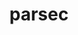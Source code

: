 ---
title: "parsec"
layout: cache
categories: [package, develop]
meta: {"compilers": ["gcc@11.4.0", "gcc@9.4.0", "none"], "num_specs": 87, "num_specs_by_stack": {"e4s": 36, "e4s-neoverse-v2": 24, "e4s-neoverse_v1": 12, "e4s-oneapi": 13, "e4s-power": 2, "root": 87}, "oss": ["ubuntu20.04", "ubuntu22.04"], "platforms": ["linux"], "stacks": ["e4s", "e4s-neoverse-v2", "e4s-neoverse_v1", "e4s-oneapi", "e4s-power", "root"], "targets": ["neoverse_v1", "neoverse_v2", "ppc64le", "x86_64_v3"], "versions": ["3.0.2209"]}
spec_details: [{"compiler": "none", "hash": "22h3nxkr3ewgosn57yslzbcxu2akvcht", "os": "ubuntu22.04", "platform": "linux", "size": "-", "stacks": ["e4s-neoverse-v2", "root"], "target": "neoverse_v2", "variants": ["build_system=cmake", "build_type=RelWithDebInfo", "+cuda", "cuda_arch:=90", "~debug_verbose", "generator=make", "~ipo", "~profile", "+shared"], "versions": ["3.0.2209"]}, {"compiler": "none", "hash": "2pky76dutovhtbfthvbiggb2mn62iu2y", "os": "ubuntu22.04", "platform": "linux", "size": "-", "stacks": ["e4s-oneapi", "root"], "target": "x86_64_v3", "variants": ["build_system=cmake", "build_type=RelWithDebInfo", "~cuda", "~debug_verbose", "generator=make", "~ipo", "~profile", "+shared"], "versions": ["3.0.2209"]}, {"compiler": "none", "hash": "2rhofybx3rxbvslygh4ytpmryzf63avt", "os": "ubuntu22.04", "platform": "linux", "size": "-", "stacks": ["e4s-oneapi", "root"], "target": "x86_64_v3", "variants": ["build_system=cmake", "build_type=RelWithDebInfo", "~cuda", "~debug_verbose", "generator=make", "~ipo", "~profile", "+shared"], "versions": ["3.0.2209"]}, {"compiler": "none", "hash": "3axs4gfkmrhmsn3523unkowo4sr6tov5", "os": "ubuntu22.04", "platform": "linux", "size": "-", "stacks": ["e4s", "root"], "target": "x86_64_v3", "variants": ["build_system=cmake", "build_type=RelWithDebInfo", "+cuda", "cuda_arch:=90", "~debug_verbose", "generator=make", "~ipo", "~profile", "+shared"], "versions": ["3.0.2209"]}, {"compiler": "gcc@11.4.0", "hash": "3jo3rwhoamgl36wvolyxhwvkpoccopzi", "os": "ubuntu22.04", "platform": "linux", "size": "-", "stacks": ["e4s-neoverse_v1", "root"], "target": "neoverse_v1", "variants": ["build_system=cmake", "build_type=RelWithDebInfo", "+cuda", "cuda_arch:=75", "~debug_verbose", "generator=make", "~ipo", "~profile", "+shared"], "versions": ["3.0.2209"]}, {"compiler": "none", "hash": "3w2wq4z4pwl5offzzne752p7v7t76iva", "os": "ubuntu22.04", "platform": "linux", "size": "-", "stacks": ["e4s", "root"], "target": "x86_64_v3", "variants": ["build_system=cmake", "build_type=RelWithDebInfo", "+cuda", "cuda_arch:=80", "~debug_verbose", "generator=make", "~ipo", "~profile", "+shared"], "versions": ["3.0.2209"]}, {"compiler": "gcc@11.4.0", "hash": "563ev2bluy5apaplpumbdhal2uay7n4l", "os": "ubuntu22.04", "platform": "linux", "size": "-", "stacks": ["e4s-neoverse_v1", "root"], "target": "neoverse_v1", "variants": ["build_system=cmake", "build_type=RelWithDebInfo", "+cuda", "cuda_arch:=80", "~debug_verbose", "generator=make", "~ipo", "~profile", "+shared"], "versions": ["3.0.2209"]}, {"compiler": "none", "hash": "5cjbn5or5mb6ytfj7gpclla3kkuc5fuo", "os": "ubuntu22.04", "platform": "linux", "size": "-", "stacks": ["e4s", "root"], "target": "x86_64_v3", "variants": ["build_system=cmake", "build_type=RelWithDebInfo", "+cuda", "cuda_arch:=80", "~debug_verbose", "generator=make", "~ipo", "~profile", "+shared"], "versions": ["3.0.2209"]}, {"compiler": "none", "hash": "5tjgoelnywcvtgycbdesl4tojoogcs5w", "os": "ubuntu22.04", "platform": "linux", "size": "-", "stacks": ["e4s-neoverse-v2", "root"], "target": "neoverse_v2", "variants": ["build_system=cmake", "build_type=RelWithDebInfo", "+cuda", "cuda_arch:=90", "~debug_verbose", "generator=make", "~ipo", "~profile", "+shared"], "versions": ["3.0.2209"]}, {"compiler": "gcc@11.4.0", "hash": "5tvqdtij6g7ya6isxvqwdliravgbm3li", "os": "ubuntu22.04", "platform": "linux", "size": "-", "stacks": ["e4s-neoverse_v1", "root"], "target": "neoverse_v1", "variants": ["build_system=cmake", "build_type=RelWithDebInfo", "+cuda", "cuda_arch:=80", "~debug_verbose", "generator=make", "~ipo", "~profile", "+shared"], "versions": ["3.0.2209"]}, {"compiler": "none", "hash": "5v4hc7vjda4nqdvdpecgus4l4ucn3zlr", "os": "ubuntu22.04", "platform": "linux", "size": "-", "stacks": ["e4s-neoverse-v2", "root"], "target": "neoverse_v2", "variants": ["build_system=cmake", "build_type=RelWithDebInfo", "~cuda", "~debug_verbose", "generator=make", "~ipo", "~profile", "+shared"], "versions": ["3.0.2209"]}, {"compiler": "none", "hash": "6chifsgskvbgasx5g5tgfeafnqcy6mov", "os": "ubuntu22.04", "platform": "linux", "size": "-", "stacks": ["e4s-neoverse-v2", "root"], "target": "neoverse_v2", "variants": ["build_system=cmake", "build_type=RelWithDebInfo", "~cuda", "~debug_verbose", "generator=make", "~ipo", "~profile", "+shared"], "versions": ["3.0.2209"]}, {"compiler": "none", "hash": "6y7uju77endrwlejqe6s3xvcj3lld2ix", "os": "ubuntu22.04", "platform": "linux", "size": "-", "stacks": ["e4s-neoverse-v2", "root"], "target": "neoverse_v2", "variants": ["build_system=cmake", "build_type=RelWithDebInfo", "~cuda", "~debug_verbose", "generator=make", "~ipo", "~profile", "+shared"], "versions": ["3.0.2209"]}, {"compiler": "gcc@11.4.0", "hash": "6yzbt3opn6oqwkjscdcexa66ushr5qdg", "os": "ubuntu22.04", "platform": "linux", "size": "-", "stacks": ["e4s-neoverse_v1", "root"], "target": "neoverse_v1", "variants": ["build_system=cmake", "build_type=RelWithDebInfo", "+cuda", "cuda_arch:=75", "~debug_verbose", "generator=make", "~ipo", "~profile", "+shared"], "versions": ["3.0.2209"]}, {"compiler": "none", "hash": "a46ub5uj2bw7b3n6zbjf2ps6sk7aqrk6", "os": "ubuntu22.04", "platform": "linux", "size": "-", "stacks": ["e4s", "root"], "target": "x86_64_v3", "variants": ["build_system=cmake", "build_type=RelWithDebInfo", "+cuda", "cuda_arch:=80", "~debug_verbose", "generator=make", "~ipo", "~profile", "+shared"], "versions": ["3.0.2209"]}, {"compiler": "none", "hash": "abtxuzyt3hn6k6dyhk7khaaacb364ovs", "os": "ubuntu22.04", "platform": "linux", "size": "-", "stacks": ["e4s", "root"], "target": "x86_64_v3", "variants": ["build_system=cmake", "build_type=RelWithDebInfo", "~cuda", "~debug_verbose", "generator=make", "~ipo", "~profile", "+shared"], "versions": ["3.0.2209"]}, {"compiler": "none", "hash": "adkiblaz3azabdjaugkz4gpmvw24rb5c", "os": "ubuntu22.04", "platform": "linux", "size": "-", "stacks": ["e4s", "root"], "target": "x86_64_v3", "variants": ["build_system=cmake", "build_type=RelWithDebInfo", "+cuda", "cuda_arch:=90", "~debug_verbose", "generator=make", "~ipo", "~profile", "+shared"], "versions": ["3.0.2209"]}, {"compiler": "none", "hash": "afldax4hw6ymvijsemthccigyyrv5nez", "os": "ubuntu22.04", "platform": "linux", "size": "-", "stacks": ["e4s-oneapi", "root"], "target": "x86_64_v3", "variants": ["build_system=cmake", "build_type=RelWithDebInfo", "~cuda", "~debug_verbose", "generator=make", "~ipo", "~profile", "+shared"], "versions": ["3.0.2209"]}, {"compiler": "none", "hash": "akaoubnlbqjtvoludbkvuwl6hp4c2mfp", "os": "ubuntu22.04", "platform": "linux", "size": "-", "stacks": ["e4s-neoverse-v2", "root"], "target": "neoverse_v2", "variants": ["build_system=cmake", "build_type=RelWithDebInfo", "~cuda", "~debug_verbose", "generator=make", "~ipo", "~profile", "+shared"], "versions": ["3.0.2209"]}, {"compiler": "none", "hash": "an3wu3tkc4girjv4kut2uq5inepmogla", "os": "ubuntu22.04", "platform": "linux", "size": "-", "stacks": ["e4s", "root"], "target": "x86_64_v3", "variants": ["build_system=cmake", "build_type=RelWithDebInfo", "+cuda", "cuda_arch:=90", "~debug_verbose", "generator=make", "~ipo", "~profile", "+shared"], "versions": ["3.0.2209"]}, {"compiler": "gcc@11.4.0", "hash": "apnn7cnwotqfjdwodevwlzyr35btielc", "os": "ubuntu22.04", "platform": "linux", "size": "-", "stacks": ["e4s-neoverse_v1", "root"], "target": "neoverse_v1", "variants": ["build_system=cmake", "build_type=RelWithDebInfo", "+cuda", "cuda_arch:=75", "~debug_verbose", "generator=make", "~ipo", "~profile", "+shared"], "versions": ["3.0.2209"]}, {"compiler": "gcc@11.4.0", "hash": "atqzt2j45kiqws4x4qikke4jsiygavh5", "os": "ubuntu22.04", "platform": "linux", "size": "-", "stacks": ["e4s-neoverse_v1", "root"], "target": "neoverse_v1", "variants": ["build_system=cmake", "build_type=RelWithDebInfo", "+cuda", "cuda_arch:=90", "~debug_verbose", "generator=make", "~ipo", "~profile", "+shared"], "versions": ["3.0.2209"]}, {"compiler": "none", "hash": "b2ujddc5ndmbqgrfv6mmihuijisick2t", "os": "ubuntu22.04", "platform": "linux", "size": "-", "stacks": ["e4s-neoverse-v2", "root"], "target": "neoverse_v2", "variants": ["build_system=cmake", "build_type=RelWithDebInfo", "+cuda", "cuda_arch:=90", "~debug_verbose", "generator=make", "~ipo", "~profile", "+shared"], "versions": ["3.0.2209"]}, {"compiler": "gcc@11.4.0", "hash": "bykjbme376oz35frpjgv5iophoebkwzk", "os": "ubuntu22.04", "platform": "linux", "size": "-", "stacks": ["e4s-neoverse_v1", "root"], "target": "neoverse_v1", "variants": ["build_system=cmake", "build_type=RelWithDebInfo", "~cuda", "~debug_verbose", "generator=make", "~ipo", "~profile", "+shared"], "versions": ["3.0.2209"]}, {"compiler": "none", "hash": "dj5chizkqbqvvbro4ruma6mtucsq3ec5", "os": "ubuntu22.04", "platform": "linux", "size": "-", "stacks": ["e4s", "root"], "target": "x86_64_v3", "variants": ["build_system=cmake", "build_type=RelWithDebInfo", "+cuda", "cuda_arch:=80", "~debug_verbose", "generator=make", "~ipo", "~profile", "+shared"], "versions": ["3.0.2209"]}, {"compiler": "none", "hash": "dm75hsgftq6o2k42ojyi2jqkadopfvd6", "os": "ubuntu22.04", "platform": "linux", "size": "-", "stacks": ["e4s", "root"], "target": "x86_64_v3", "variants": ["build_system=cmake", "build_type=RelWithDebInfo", "+cuda", "cuda_arch:=90", "~debug_verbose", "generator=make", "~ipo", "~profile", "+shared"], "versions": ["3.0.2209"]}, {"compiler": "none", "hash": "eafpsq5fd5h4qgs7paccutcxnekpqarv", "os": "ubuntu22.04", "platform": "linux", "size": "-", "stacks": ["e4s", "root"], "target": "x86_64_v3", "variants": ["build_system=cmake", "build_type=RelWithDebInfo", "+cuda", "cuda_arch:=80", "~debug_verbose", "generator=make", "~ipo", "~profile", "+shared"], "versions": ["3.0.2209"]}, {"compiler": "none", "hash": "efkxppri7e6ine73e4dw4zsis6emlp5p", "os": "ubuntu22.04", "platform": "linux", "size": "-", "stacks": ["e4s", "root"], "target": "x86_64_v3", "variants": ["build_system=cmake", "build_type=RelWithDebInfo", "+cuda", "cuda_arch:=90", "~debug_verbose", "generator=make", "~ipo", "~profile", "+shared"], "versions": ["3.0.2209"]}, {"compiler": "none", "hash": "f4esbldaqjaa32rm3zhhksvnrtk2qtrq", "os": "ubuntu22.04", "platform": "linux", "size": "-", "stacks": ["e4s-neoverse-v2", "root"], "target": "neoverse_v2", "variants": ["build_system=cmake", "build_type=RelWithDebInfo", "~cuda", "~debug_verbose", "generator=make", "~ipo", "~profile", "+shared"], "versions": ["3.0.2209"]}, {"compiler": "none", "hash": "fj3srenc6xuutbqpb3hvot6k3h6uvgui", "os": "ubuntu22.04", "platform": "linux", "size": "-", "stacks": ["e4s", "root"], "target": "x86_64_v3", "variants": ["build_system=cmake", "build_type=RelWithDebInfo", "+cuda", "cuda_arch:=90", "~debug_verbose", "generator=make", "~ipo", "~profile", "+shared"], "versions": ["3.0.2209"]}, {"compiler": "gcc@11.4.0", "hash": "fp7tiqkalhh3x256mvmf7nn5st7skqon", "os": "ubuntu22.04", "platform": "linux", "size": "-", "stacks": ["e4s-neoverse_v1", "root"], "target": "neoverse_v1", "variants": ["build_system=cmake", "build_type=RelWithDebInfo", "+cuda", "cuda_arch:=90", "~debug_verbose", "generator=make", "~ipo", "~profile", "+shared"], "versions": ["3.0.2209"]}, {"compiler": "none", "hash": "fpij63rallamqd35iwiszhcih4tbmm6w", "os": "ubuntu22.04", "platform": "linux", "size": "-", "stacks": ["e4s-neoverse-v2", "root"], "target": "neoverse_v2", "variants": ["build_system=cmake", "build_type=RelWithDebInfo", "+cuda", "cuda_arch:=90", "~debug_verbose", "generator=make", "~ipo", "~profile", "+shared"], "versions": ["3.0.2209"]}, {"compiler": "none", "hash": "fuw2bvl3b2zhd3sfowuzegxvpw52nnep", "os": "ubuntu22.04", "platform": "linux", "size": "-", "stacks": ["e4s-neoverse-v2", "root"], "target": "neoverse_v2", "variants": ["build_system=cmake", "build_type=RelWithDebInfo", "~cuda", "~debug_verbose", "generator=make", "~ipo", "~profile", "+shared"], "versions": ["3.0.2209"]}, {"compiler": "none", "hash": "fwhubn5cns2rbwnwgwpepmugvkk7qqhf", "os": "ubuntu22.04", "platform": "linux", "size": "-", "stacks": ["e4s-neoverse-v2", "root"], "target": "neoverse_v2", "variants": ["build_system=cmake", "build_type=RelWithDebInfo", "+cuda", "cuda_arch:=90", "~debug_verbose", "generator=make", "~ipo", "~profile", "+shared"], "versions": ["3.0.2209"]}, {"compiler": "none", "hash": "fy2ckg2sqe5fp66be3spu3pnlxpxrobj", "os": "ubuntu22.04", "platform": "linux", "size": "-", "stacks": ["e4s", "root"], "target": "x86_64_v3", "variants": ["build_system=cmake", "build_type=RelWithDebInfo", "+cuda", "cuda_arch:=80", "~debug_verbose", "generator=make", "~ipo", "~profile", "+shared"], "versions": ["3.0.2209"]}, {"compiler": "none", "hash": "g3d6vhae5u3veazfrk757e2gmaj4rcxm", "os": "ubuntu22.04", "platform": "linux", "size": "-", "stacks": ["e4s", "root"], "target": "x86_64_v3", "variants": ["build_system=cmake", "build_type=RelWithDebInfo", "~cuda", "~debug_verbose", "generator=make", "~ipo", "~profile", "+shared"], "versions": ["3.0.2209"]}, {"compiler": "none", "hash": "gulzz7kwprbvu3lrxhwcoirtlmlfrixz", "os": "ubuntu22.04", "platform": "linux", "size": "-", "stacks": ["e4s", "root"], "target": "x86_64_v3", "variants": ["build_system=cmake", "build_type=RelWithDebInfo", "+cuda", "cuda_arch:=80", "~debug_verbose", "generator=make", "~ipo", "~profile", "+shared"], "versions": ["3.0.2209"]}, {"compiler": "none", "hash": "gus2jin64l4ds37bdgwg4yadzviy7ce5", "os": "ubuntu22.04", "platform": "linux", "size": "-", "stacks": ["e4s-oneapi", "root"], "target": "x86_64_v3", "variants": ["build_system=cmake", "build_type=RelWithDebInfo", "~cuda", "~debug_verbose", "generator=make", "~ipo", "~profile", "+shared"], "versions": ["3.0.2209"]}, {"compiler": "none", "hash": "hdgxhjqvi26p3be2esycmne5jsde2lfa", "os": "ubuntu22.04", "platform": "linux", "size": "-", "stacks": ["e4s-oneapi", "root"], "target": "x86_64_v3", "variants": ["build_system=cmake", "build_type=RelWithDebInfo", "~cuda", "~debug_verbose", "generator=make", "~ipo", "~profile", "+shared"], "versions": ["3.0.2209"]}, {"compiler": "gcc@11.4.0", "hash": "hh2wfeyg7442xzpmwhzy6ohanp6svpit", "os": "ubuntu22.04", "platform": "linux", "size": "-", "stacks": ["e4s-neoverse_v1", "root"], "target": "neoverse_v1", "variants": ["build_system=cmake", "build_type=RelWithDebInfo", "~cuda", "~debug_verbose", "generator=make", "~ipo", "~profile", "+shared"], "versions": ["3.0.2209"]}, {"compiler": "none", "hash": "hx4z2qqlxvjdczi6cyhw4x65serwclin", "os": "ubuntu22.04", "platform": "linux", "size": "-", "stacks": ["e4s-oneapi", "root"], "target": "x86_64_v3", "variants": ["build_system=cmake", "build_type=RelWithDebInfo", "~cuda", "~debug_verbose", "generator=make", "~ipo", "~profile", "+shared"], "versions": ["3.0.2209"]}, {"compiler": "none", "hash": "idat4wpwhppipkrergsek4tslrpmjlbo", "os": "ubuntu22.04", "platform": "linux", "size": "-", "stacks": ["e4s", "root"], "target": "x86_64_v3", "variants": ["build_system=cmake", "build_type=RelWithDebInfo", "~cuda", "~debug_verbose", "generator=make", "~ipo", "~profile", "+shared"], "versions": ["3.0.2209"]}, {"compiler": "none", "hash": "ilzwk2yahhmcii7s2v4pn2x6iaklotab", "os": "ubuntu22.04", "platform": "linux", "size": "-", "stacks": ["e4s-neoverse-v2", "root"], "target": "neoverse_v2", "variants": ["build_system=cmake", "build_type=RelWithDebInfo", "~cuda", "~debug_verbose", "generator=make", "~ipo", "~profile", "+shared"], "versions": ["3.0.2209"]}, {"compiler": "none", "hash": "iyiht2f5u2ov4okmgdc562mns42hfcj3", "os": "ubuntu22.04", "platform": "linux", "size": "-", "stacks": ["e4s", "root"], "target": "x86_64_v3", "variants": ["build_system=cmake", "build_type=RelWithDebInfo", "+cuda", "cuda_arch:=90", "~debug_verbose", "generator=make", "~ipo", "~profile", "+shared"], "versions": ["3.0.2209"]}, {"compiler": "gcc@11.4.0", "hash": "j5umv6pympba2phfy5aqyrvv6mwk22a2", "os": "ubuntu22.04", "platform": "linux", "size": "-", "stacks": ["e4s-neoverse_v1", "root"], "target": "neoverse_v1", "variants": ["build_system=cmake", "build_type=RelWithDebInfo", "+cuda", "cuda_arch:=80", "~debug_verbose", "generator=make", "~ipo", "~profile", "+shared"], "versions": ["3.0.2209"]}, {"compiler": "none", "hash": "j6c72axvfjzkwhbemzwg3fl7ov7vyme4", "os": "ubuntu22.04", "platform": "linux", "size": "-", "stacks": ["e4s", "root"], "target": "x86_64_v3", "variants": ["build_system=cmake", "build_type=RelWithDebInfo", "~cuda", "~debug_verbose", "generator=make", "~ipo", "~profile", "+shared"], "versions": ["3.0.2209"]}, {"compiler": "none", "hash": "jfdizwa7zyurvvo6jkwngnqdhf7izdth", "os": "ubuntu22.04", "platform": "linux", "size": "-", "stacks": ["e4s", "root"], "target": "x86_64_v3", "variants": ["build_system=cmake", "build_type=RelWithDebInfo", "~cuda", "~debug_verbose", "generator=make", "~ipo", "~profile", "+shared"], "versions": ["3.0.2209"]}, {"compiler": "none", "hash": "k665j7cl5krgk2nrujmh3cdynshxtafn", "os": "ubuntu22.04", "platform": "linux", "size": "-", "stacks": ["e4s", "root"], "target": "x86_64_v3", "variants": ["build_system=cmake", "build_type=RelWithDebInfo", "+cuda", "cuda_arch:=80", "~debug_verbose", "generator=make", "~ipo", "~profile", "+shared"], "versions": ["3.0.2209"]}, {"compiler": "none", "hash": "kfcdhqpygshliiwmlt3fyhnmd6g3uy3m", "os": "ubuntu22.04", "platform": "linux", "size": "-", "stacks": ["e4s", "root"], "target": "x86_64_v3", "variants": ["build_system=cmake", "build_type=RelWithDebInfo", "~cuda", "~debug_verbose", "generator=make", "~ipo", "~profile", "+shared"], "versions": ["3.0.2209"]}, {"compiler": "gcc@9.4.0", "hash": "l3zu47xvfxirn36qyrscq36uwpsncpl4", "os": "ubuntu20.04", "platform": "linux", "size": "-", "stacks": ["e4s-power", "root"], "target": "ppc64le", "variants": ["build_system=cmake", "build_type=RelWithDebInfo", "~cuda", "~debug_verbose", "generator=make", "~ipo", "~profile", "+shared"], "versions": ["3.0.2209"]}, {"compiler": "none", "hash": "lvjrj77ki3lcmtyampvsdpkodexzisrg", "os": "ubuntu22.04", "platform": "linux", "size": "-", "stacks": ["e4s", "root"], "target": "x86_64_v3", "variants": ["build_system=cmake", "build_type=RelWithDebInfo", "+cuda", "cuda_arch:=90", "~debug_verbose", "generator=make", "~ipo", "~profile", "+shared"], "versions": ["3.0.2209"]}, {"compiler": "none", "hash": "lwo6vndge7436ezgvcjqeotzduhs23as", "os": "ubuntu22.04", "platform": "linux", "size": "-", "stacks": ["e4s-oneapi", "root"], "target": "x86_64_v3", "variants": ["build_system=cmake", "build_type=RelWithDebInfo", "~cuda", "~debug_verbose", "generator=make", "~ipo", "~profile", "+shared"], "versions": ["3.0.2209"]}, {"compiler": "none", "hash": "lymghur2ucd636bur2phpf5mrjkhtvvs", "os": "ubuntu22.04", "platform": "linux", "size": "-", "stacks": ["e4s-neoverse-v2", "root"], "target": "neoverse_v2", "variants": ["build_system=cmake", "build_type=RelWithDebInfo", "+cuda", "cuda_arch:=90", "~debug_verbose", "generator=make", "~ipo", "~profile", "+shared"], "versions": ["3.0.2209"]}, {"compiler": "none", "hash": "mi4redz74x5e6kpytxrjwlczot4rtfr4", "os": "ubuntu22.04", "platform": "linux", "size": "-", "stacks": ["e4s", "root"], "target": "x86_64_v3", "variants": ["build_system=cmake", "build_type=RelWithDebInfo", "~cuda", "~debug_verbose", "generator=make", "~ipo", "~profile", "+shared"], "versions": ["3.0.2209"]}, {"compiler": "gcc@11.4.0", "hash": "mxgocjijs6a73waepwmvsw3gtmkq7v4v", "os": "ubuntu22.04", "platform": "linux", "size": "-", "stacks": ["e4s-neoverse_v1", "root"], "target": "neoverse_v1", "variants": ["build_system=cmake", "build_type=RelWithDebInfo", "~cuda", "~debug_verbose", "generator=make", "~ipo", "~profile", "+shared"], "versions": ["3.0.2209"]}, {"compiler": "none", "hash": "n2hzz6ar4lf64pfvnijtvgxsor7hfik5", "os": "ubuntu22.04", "platform": "linux", "size": "-", "stacks": ["e4s-neoverse-v2", "root"], "target": "neoverse_v2", "variants": ["build_system=cmake", "build_type=RelWithDebInfo", "~cuda", "~debug_verbose", "generator=make", "~ipo", "~profile", "+shared"], "versions": ["3.0.2209"]}, {"compiler": "none", "hash": "na62eqemagp4t5bzclxbnazwfcoxnum2", "os": "ubuntu22.04", "platform": "linux", "size": "-", "stacks": ["e4s", "root"], "target": "x86_64_v3", "variants": ["build_system=cmake", "build_type=RelWithDebInfo", "+cuda", "cuda_arch:=80", "~debug_verbose", "generator=make", "~ipo", "~profile", "+shared"], "versions": ["3.0.2209"]}, {"compiler": "none", "hash": "nid4ms6jcxmaazwhwqoyfaug7ecnowch", "os": "ubuntu22.04", "platform": "linux", "size": "-", "stacks": ["e4s-oneapi", "root"], "target": "x86_64_v3", "variants": ["build_system=cmake", "build_type=RelWithDebInfo", "~cuda", "~debug_verbose", "generator=make", "~ipo", "~profile", "+shared"], "versions": ["3.0.2209"]}, {"compiler": "none", "hash": "nudbd73s3ta2qbwuie3s5c3vddcdxjpp", "os": "ubuntu22.04", "platform": "linux", "size": "-", "stacks": ["e4s-oneapi", "root"], "target": "x86_64_v3", "variants": ["build_system=cmake", "build_type=RelWithDebInfo", "~cuda", "~debug_verbose", "generator=make", "~ipo", "~profile", "+shared"], "versions": ["3.0.2209"]}, {"compiler": "none", "hash": "o3ady3yrbynkhcxkctj4rscf24rhhoam", "os": "ubuntu22.04", "platform": "linux", "size": "-", "stacks": ["e4s-neoverse-v2", "root"], "target": "neoverse_v2", "variants": ["build_system=cmake", "build_type=RelWithDebInfo", "+cuda", "cuda_arch:=90", "~debug_verbose", "generator=make", "~ipo", "~profile", "+shared"], "versions": ["3.0.2209"]}, {"compiler": "none", "hash": "o7veluyosk7wcamifq7wp3dt3k2jrhug", "os": "ubuntu22.04", "platform": "linux", "size": "-", "stacks": ["e4s-oneapi", "root"], "target": "x86_64_v3", "variants": ["build_system=cmake", "build_type=RelWithDebInfo", "~cuda", "~debug_verbose", "generator=make", "~ipo", "~profile", "+shared"], "versions": ["3.0.2209"]}, {"compiler": "none", "hash": "odd74so3b2d6r5puku3ucttoq3yvup6l", "os": "ubuntu22.04", "platform": "linux", "size": "-", "stacks": ["e4s-neoverse-v2", "root"], "target": "neoverse_v2", "variants": ["build_system=cmake", "build_type=RelWithDebInfo", "~cuda", "~debug_verbose", "generator=make", "~ipo", "~profile", "+shared"], "versions": ["3.0.2209"]}, {"compiler": "none", "hash": "osgen6f4xylldxxsqinpoihgcrjwxufc", "os": "ubuntu22.04", "platform": "linux", "size": "-", "stacks": ["e4s-neoverse-v2", "root"], "target": "neoverse_v2", "variants": ["build_system=cmake", "build_type=RelWithDebInfo", "+cuda", "cuda_arch:=90", "~debug_verbose", "generator=make", "~ipo", "~profile", "+shared"], "versions": ["3.0.2209"]}, {"compiler": "none", "hash": "pm5irintwunvehpvdcvy3rt3kh3s7z5x", "os": "ubuntu22.04", "platform": "linux", "size": "-", "stacks": ["e4s-neoverse-v2", "root"], "target": "neoverse_v2", "variants": ["build_system=cmake", "build_type=RelWithDebInfo", "+cuda", "cuda_arch:=90", "~debug_verbose", "generator=make", "~ipo", "~profile", "+shared"], "versions": ["3.0.2209"]}, {"compiler": "none", "hash": "ps6dymlnr5mdyibzptjfaz3f2e5wysfg", "os": "ubuntu22.04", "platform": "linux", "size": "-", "stacks": ["e4s-neoverse-v2", "root"], "target": "neoverse_v2", "variants": ["build_system=cmake", "build_type=RelWithDebInfo", "~cuda", "~debug_verbose", "generator=make", "~ipo", "~profile", "+shared"], "versions": ["3.0.2209"]}, {"compiler": "none", "hash": "ptlafuzboskv5z2apj6432bam6j5lgvk", "os": "ubuntu22.04", "platform": "linux", "size": "-", "stacks": ["e4s", "root"], "target": "x86_64_v3", "variants": ["build_system=cmake", "build_type=RelWithDebInfo", "~cuda", "~debug_verbose", "generator=make", "~ipo", "~profile", "+shared"], "versions": ["3.0.2209"]}, {"compiler": "none", "hash": "pzypatlqa26hqen2c5z42lshjsqvaaun", "os": "ubuntu22.04", "platform": "linux", "size": "-", "stacks": ["e4s", "root"], "target": "x86_64_v3", "variants": ["build_system=cmake", "build_type=RelWithDebInfo", "~cuda", "~debug_verbose", "generator=make", "~ipo", "~profile", "+shared"], "versions": ["3.0.2209"]}, {"compiler": "none", "hash": "q57vpqhguvb7ywh2ddmnl6hpfbru7ngf", "os": "ubuntu22.04", "platform": "linux", "size": "-", "stacks": ["e4s-neoverse-v2", "root"], "target": "neoverse_v2", "variants": ["build_system=cmake", "build_type=RelWithDebInfo", "+cuda", "cuda_arch:=90", "~debug_verbose", "generator=make", "~ipo", "~profile", "+shared"], "versions": ["3.0.2209"]}, {"compiler": "none", "hash": "rb3hcuglz6ekuhjumjscmiplm6ne27me", "os": "ubuntu22.04", "platform": "linux", "size": "-", "stacks": ["e4s", "root"], "target": "x86_64_v3", "variants": ["build_system=cmake", "build_type=RelWithDebInfo", "+cuda", "cuda_arch:=90", "~debug_verbose", "generator=make", "~ipo", "~profile", "+shared"], "versions": ["3.0.2209"]}, {"compiler": "none", "hash": "shjcs3rjan7hotqucwhouhqdsi4kjldb", "os": "ubuntu22.04", "platform": "linux", "size": "-", "stacks": ["e4s", "root"], "target": "x86_64_v3", "variants": ["build_system=cmake", "build_type=RelWithDebInfo", "+cuda", "cuda_arch:=80", "~debug_verbose", "generator=make", "~ipo", "~profile", "+shared"], "versions": ["3.0.2209"]}, {"compiler": "none", "hash": "t244krl62no3iqk4ymyirj2v7aykimd5", "os": "ubuntu22.04", "platform": "linux", "size": "-", "stacks": ["e4s-neoverse-v2", "root"], "target": "neoverse_v2", "variants": ["build_system=cmake", "build_type=RelWithDebInfo", "+cuda", "cuda_arch:=90", "~debug_verbose", "generator=make", "~ipo", "~profile", "+shared"], "versions": ["3.0.2209"]}, {"compiler": "none", "hash": "t6iwul4f4mu2d3vcf7n4mkjboyfbbsd6", "os": "ubuntu22.04", "platform": "linux", "size": "-", "stacks": ["e4s", "root"], "target": "x86_64_v3", "variants": ["build_system=cmake", "build_type=RelWithDebInfo", "~cuda", "~debug_verbose", "generator=make", "~ipo", "~profile", "+shared"], "versions": ["3.0.2209"]}, {"compiler": "none", "hash": "tiofjen775itprjbyyenieqwhwzaedgv", "os": "ubuntu22.04", "platform": "linux", "size": "-", "stacks": ["e4s", "root"], "target": "x86_64_v3", "variants": ["build_system=cmake", "build_type=RelWithDebInfo", "+cuda", "cuda_arch:=80", "~debug_verbose", "generator=make", "~ipo", "~profile", "+shared"], "versions": ["3.0.2209"]}, {"compiler": "none", "hash": "tizwbdaph33khkvgetes5icaiixhe4vi", "os": "ubuntu22.04", "platform": "linux", "size": "-", "stacks": ["e4s-neoverse-v2", "root"], "target": "neoverse_v2", "variants": ["build_system=cmake", "build_type=RelWithDebInfo", "~cuda", "~debug_verbose", "generator=make", "~ipo", "~profile", "+shared"], "versions": ["3.0.2209"]}, {"compiler": "none", "hash": "tyg3ugq3dllex7fyz4tx7c3mzkay5ih2", "os": "ubuntu22.04", "platform": "linux", "size": "-", "stacks": ["e4s", "root"], "target": "x86_64_v3", "variants": ["build_system=cmake", "build_type=RelWithDebInfo", "+cuda", "cuda_arch:=90", "~debug_verbose", "generator=make", "~ipo", "~profile", "+shared"], "versions": ["3.0.2209"]}, {"compiler": "none", "hash": "ufb4zjkekq2cxp2ojmk6o4vjoj7yvwxo", "os": "ubuntu22.04", "platform": "linux", "size": "-", "stacks": ["e4s", "root"], "target": "x86_64_v3", "variants": ["build_system=cmake", "build_type=RelWithDebInfo", "+cuda", "cuda_arch:=80", "~debug_verbose", "generator=make", "~ipo", "~profile", "+shared"], "versions": ["3.0.2209"]}, {"compiler": "none", "hash": "uulzc3aw5baraj54mvvyp5cxmm4z355t", "os": "ubuntu22.04", "platform": "linux", "size": "-", "stacks": ["e4s-oneapi", "root"], "target": "x86_64_v3", "variants": ["build_system=cmake", "build_type=RelWithDebInfo", "~cuda", "~debug_verbose", "generator=make", "~ipo", "~profile", "+shared"], "versions": ["3.0.2209"]}, {"compiler": "gcc@9.4.0", "hash": "v3k24k76tbuodzlkmcw2uoyjbm3c3e77", "os": "ubuntu20.04", "platform": "linux", "size": "-", "stacks": ["e4s-power", "root"], "target": "ppc64le", "variants": ["build_system=cmake", "build_type=RelWithDebInfo", "+cuda", "cuda_arch:=70", "~debug_verbose", "generator=make", "~ipo", "~profile", "+shared"], "versions": ["3.0.2209"]}, {"compiler": "none", "hash": "v5kuv7jp4d4hp7ojxyrv5ykbkfpii5ko", "os": "ubuntu22.04", "platform": "linux", "size": "-", "stacks": ["e4s", "root"], "target": "x86_64_v3", "variants": ["build_system=cmake", "build_type=RelWithDebInfo", "+cuda", "cuda_arch:=90", "~debug_verbose", "generator=make", "~ipo", "~profile", "+shared"], "versions": ["3.0.2209"]}, {"compiler": "none", "hash": "vmf2uyjk7hbbchksk4o6ydvvd3ixmbsr", "os": "ubuntu22.04", "platform": "linux", "size": "-", "stacks": ["e4s-oneapi", "root"], "target": "x86_64_v3", "variants": ["build_system=cmake", "build_type=RelWithDebInfo", "~cuda", "~debug_verbose", "generator=make", "~ipo", "~profile", "+shared"], "versions": ["3.0.2209"]}, {"compiler": "none", "hash": "wbilej6yqgfapwfkohfxx5jto5l3fgca", "os": "ubuntu22.04", "platform": "linux", "size": "-", "stacks": ["e4s-neoverse-v2", "root"], "target": "neoverse_v2", "variants": ["build_system=cmake", "build_type=RelWithDebInfo", "+cuda", "cuda_arch:=90", "~debug_verbose", "generator=make", "~ipo", "~profile", "+shared"], "versions": ["3.0.2209"]}, {"compiler": "none", "hash": "wdez5udofre22txxowqujqfxe4t4rjqj", "os": "ubuntu22.04", "platform": "linux", "size": "-", "stacks": ["e4s", "root"], "target": "x86_64_v3", "variants": ["build_system=cmake", "build_type=RelWithDebInfo", "+cuda", "cuda_arch:=90", "~debug_verbose", "generator=make", "~ipo", "~profile", "+shared"], "versions": ["3.0.2209"]}, {"compiler": "none", "hash": "x5qasyjrquz3qt3jriscydnijyex5wa7", "os": "ubuntu22.04", "platform": "linux", "size": "-", "stacks": ["e4s-neoverse-v2", "root"], "target": "neoverse_v2", "variants": ["build_system=cmake", "build_type=RelWithDebInfo", "~cuda", "~debug_verbose", "generator=make", "~ipo", "~profile", "+shared"], "versions": ["3.0.2209"]}, {"compiler": "none", "hash": "xtrety64kmzbrpff33svm5qvcgt5th7u", "os": "ubuntu22.04", "platform": "linux", "size": "-", "stacks": ["e4s-oneapi", "root"], "target": "x86_64_v3", "variants": ["build_system=cmake", "build_type=RelWithDebInfo", "~cuda", "~debug_verbose", "generator=make", "~ipo", "~profile", "+shared"], "versions": ["3.0.2209"]}, {"compiler": "none", "hash": "xx5jttphue2rrbxiwumydw6wu5oulg4q", "os": "ubuntu22.04", "platform": "linux", "size": "-", "stacks": ["e4s", "root"], "target": "x86_64_v3", "variants": ["build_system=cmake", "build_type=RelWithDebInfo", "~cuda", "~debug_verbose", "generator=make", "~ipo", "~profile", "+shared"], "versions": ["3.0.2209"]}, {"compiler": "none", "hash": "z4s6hrebzrmbrhehi3lok7gigwcio5gr", "os": "ubuntu22.04", "platform": "linux", "size": "-", "stacks": ["e4s", "root"], "target": "x86_64_v3", "variants": ["build_system=cmake", "build_type=RelWithDebInfo", "~cuda", "~debug_verbose", "generator=make", "~ipo", "~profile", "+shared"], "versions": ["3.0.2209"]}, {"compiler": "gcc@11.4.0", "hash": "zpjhezvgohqwauuh5jglu7nl26efom4j", "os": "ubuntu22.04", "platform": "linux", "size": "-", "stacks": ["e4s-neoverse_v1", "root"], "target": "neoverse_v1", "variants": ["build_system=cmake", "build_type=RelWithDebInfo", "+cuda", "cuda_arch:=90", "~debug_verbose", "generator=make", "~ipo", "~profile", "+shared"], "versions": ["3.0.2209"]}]
---